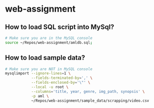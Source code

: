 # web-assignment

## How to load SQL script into MySql?
``` sh
# Make sure you are in the MySQL console
source ~/Repos/web-assignment/amldb.sql;
```

## How to load sample data?
```sh
# Make sure you are NOT in MySQL console
mysqlimport --ignore-lines=1 \
            --fields-terminated-by=',' \
            --fields-enclosed-by='\"' \
            --local -u root \
            --columns='title, year, genre, img_path, synopsis' \
            -p aml \
            ~/Repos/web-assignment/sample_data/scrapping/video.csv
```

